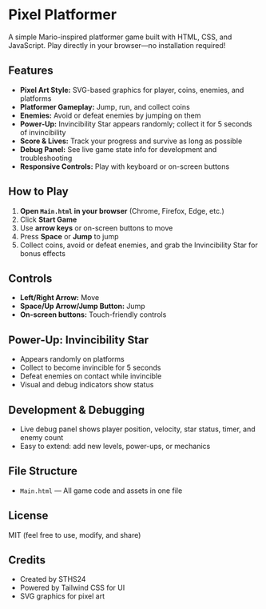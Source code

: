# Pixel Platformer

A simple Mario-inspired platformer game built with HTML, CSS, and JavaScript. Play directly in your browser—no installation required!

## Features
- **Pixel Art Style:** SVG-based graphics for player, coins, enemies, and platforms
- **Platformer Gameplay:** Jump, run, and collect coins
- **Enemies:** Avoid or defeat enemies by jumping on them
- **Power-Up:** Invincibility Star appears randomly; collect it for 5 seconds of invincibility
- **Score & Lives:** Track your progress and survive as long as possible
- **Debug Panel:** See live game state info for development and troubleshooting
- **Responsive Controls:** Play with keyboard or on-screen buttons

## How to Play
1. **Open `Main.html` in your browser** (Chrome, Firefox, Edge, etc.)
2. Click **Start Game**
3. Use **arrow keys** or on-screen buttons to move
4. Press **Space** or **Jump** to jump
5. Collect coins, avoid or defeat enemies, and grab the Invincibility Star for bonus effects

## Controls
- **Left/Right Arrow:** Move
- **Space/Up Arrow/Jump Button:** Jump
- **On-screen buttons:** Touch-friendly controls

## Power-Up: Invincibility Star
- Appears randomly on platforms
- Collect to become invincible for 5 seconds
- Defeat enemies on contact while invincible
- Visual and debug indicators show status

## Development & Debugging
- Live debug panel shows player position, velocity, star status, timer, and enemy count
- Easy to extend: add new levels, power-ups, or mechanics

## File Structure
- `Main.html` — All game code and assets in one file

## License
MIT (feel free to use, modify, and share)

## Credits
- Created by STHS24
- Powered by Tailwind CSS for UI
- SVG graphics for pixel art
